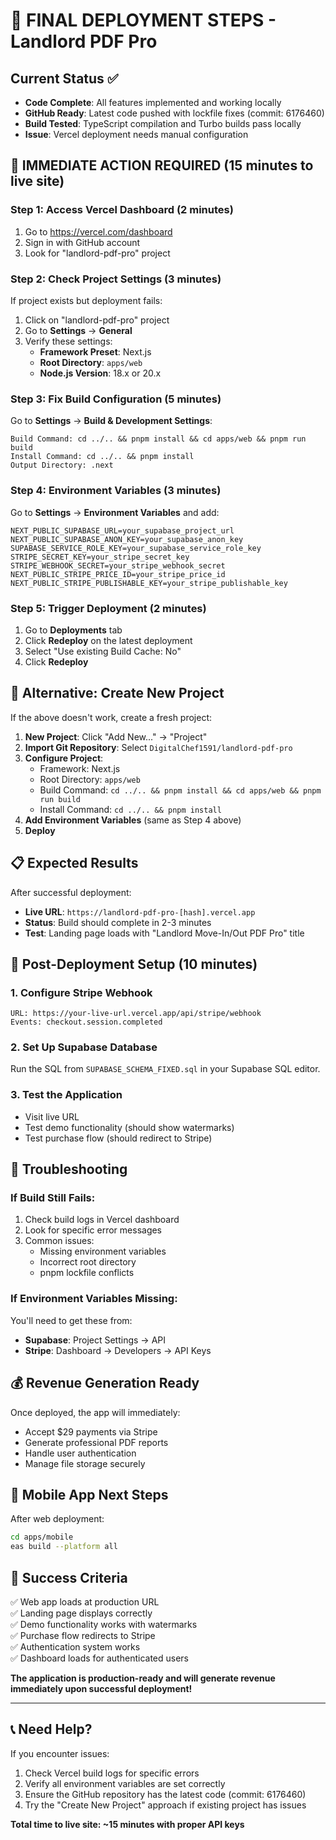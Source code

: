 # 🚀 FINAL DEPLOYMENT STEPS - Landlord PDF Pro

## Current Status ✅
- **Code Complete**: All features implemented and working locally
- **GitHub Ready**: Latest code pushed with lockfile fixes (commit: 6176460)
- **Build Tested**: TypeScript compilation and Turbo builds pass locally
- **Issue**: Vercel deployment needs manual configuration

## 🎯 IMMEDIATE ACTION REQUIRED (15 minutes to live site)

### Step 1: Access Vercel Dashboard (2 minutes)
1. Go to https://vercel.com/dashboard
2. Sign in with GitHub account
3. Look for "landlord-pdf-pro" project

### Step 2: Check Project Settings (3 minutes)
If project exists but deployment fails:
1. Click on "landlord-pdf-pro" project
2. Go to **Settings** → **General**
3. Verify these settings:
   - **Framework Preset**: Next.js
   - **Root Directory**: `apps/web`
   - **Node.js Version**: 18.x or 20.x

### Step 3: Fix Build Configuration (5 minutes)
Go to **Settings** → **Build & Development Settings**:
```
Build Command: cd ../.. && pnpm install && cd apps/web && pnpm run build
Install Command: cd ../.. && pnpm install
Output Directory: .next
```

### Step 4: Environment Variables (3 minutes)
Go to **Settings** → **Environment Variables** and add:
```
NEXT_PUBLIC_SUPABASE_URL=your_supabase_project_url
NEXT_PUBLIC_SUPABASE_ANON_KEY=your_supabase_anon_key
SUPABASE_SERVICE_ROLE_KEY=your_supabase_service_role_key
STRIPE_SECRET_KEY=your_stripe_secret_key
STRIPE_WEBHOOK_SECRET=your_stripe_webhook_secret
NEXT_PUBLIC_STRIPE_PRICE_ID=your_stripe_price_id
NEXT_PUBLIC_STRIPE_PUBLISHABLE_KEY=your_stripe_publishable_key
```

### Step 5: Trigger Deployment (2 minutes)
1. Go to **Deployments** tab
2. Click **Redeploy** on the latest deployment
3. Select "Use existing Build Cache: No"
4. Click **Redeploy**

## 🔧 Alternative: Create New Project

If the above doesn't work, create a fresh project:

1. **New Project**: Click "Add New..." → "Project"
2. **Import Git Repository**: Select `DigitalChef1591/landlord-pdf-pro`
3. **Configure Project**:
   - Framework: Next.js
   - Root Directory: `apps/web`
   - Build Command: `cd ../.. && pnpm install && cd apps/web && pnpm run build`
   - Install Command: `cd ../.. && pnpm install`
4. **Add Environment Variables** (same as Step 4 above)
5. **Deploy**

## 📋 Expected Results

After successful deployment:
- **Live URL**: `https://landlord-pdf-pro-[hash].vercel.app`
- **Status**: Build should complete in 2-3 minutes
- **Test**: Landing page loads with "Landlord Move-In/Out PDF Pro" title

## 🎯 Post-Deployment Setup (10 minutes)

### 1. Configure Stripe Webhook
```
URL: https://your-live-url.vercel.app/api/stripe/webhook
Events: checkout.session.completed
```

### 2. Set Up Supabase Database
Run the SQL from `SUPABASE_SCHEMA_FIXED.sql` in your Supabase SQL editor.

### 3. Test the Application
- Visit live URL
- Test demo functionality (should show watermarks)
- Test purchase flow (should redirect to Stripe)

## 🚨 Troubleshooting

### If Build Still Fails:
1. Check build logs in Vercel dashboard
2. Look for specific error messages
3. Common issues:
   - Missing environment variables
   - Incorrect root directory
   - pnpm lockfile conflicts

### If Environment Variables Missing:
You'll need to get these from:
- **Supabase**: Project Settings → API
- **Stripe**: Dashboard → Developers → API Keys

## 💰 Revenue Generation Ready

Once deployed, the app will immediately:
- Accept $29 payments via Stripe
- Generate professional PDF reports
- Handle user authentication
- Manage file storage securely

## 📱 Mobile App Next Steps

After web deployment:
```bash
cd apps/mobile
eas build --platform all
```

## 🎉 Success Criteria

✅ Web app loads at production URL  
✅ Landing page displays correctly  
✅ Demo functionality works with watermarks  
✅ Purchase flow redirects to Stripe  
✅ Authentication system works  
✅ Dashboard loads for authenticated users  

**The application is production-ready and will generate revenue immediately upon successful deployment!**

---

## 📞 Need Help?

If you encounter issues:
1. Check Vercel build logs for specific errors
2. Verify all environment variables are set correctly
3. Ensure the GitHub repository has the latest code (commit: 6176460)
4. Try the "Create New Project" approach if existing project has issues

**Total time to live site: ~15 minutes with proper API keys**
